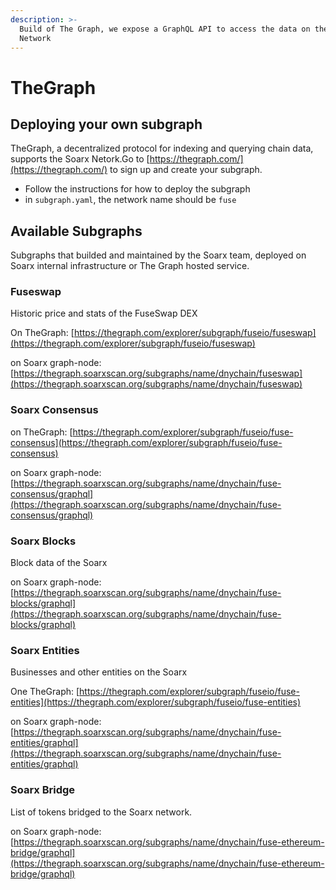 ```yaml
---
description: >-
  Build of The Graph, we expose a GraphQL API to access the data on the Soarx
  Network
---
```


# TheGraph

## Deploying your own subgraph

TheGraph, a decentralized protocol for indexing and querying chain data, supports the Soarx Netork.Go to [https://thegraph.com/](https://thegraph.com/) to sign up and create your subgraph.

* Follow the instructions for how to deploy the subgraph
* in `subgraph.yaml`, the network name should be `fuse`

## Available Subgraphs

Subgraphs that builded and maintained by the Soarx team, deployed on Soarx internal infrastructure or The Graph hosted service.

### Fuseswap

Historic price and stats of the FuseSwap DEX

On TheGraph: [https://thegraph.com/explorer/subgraph/fuseio/fuseswap](https://thegraph.com/explorer/subgraph/fuseio/fuseswap)

on Soarx graph-node:  [https://thegraph.soarxscan.org/subgraphs/name/dnychain/fuseswap](https://thegraph.soarxscan.org/subgraphs/name/dnychain/fuseswap)

### Soarx Consensus

on TheGraph: [https://thegraph.com/explorer/subgraph/fuseio/fuse-consensus](https://thegraph.com/explorer/subgraph/fuseio/fuse-consensus)

on Soarx graph-node: [https://thegraph.soarxscan.org/subgraphs/name/dnychain/fuse-consensus/graphql](https://thegraph.soarxscan.org/subgraphs/name/dnychain/fuse-consensus/graphql)

### Soarx Blocks

Block data of the Soarx

on Soarx graph-node: [https://thegraph.soarxscan.org/subgraphs/name/dnychain/fuse-blocks/graphql](https://thegraph.soarxscan.org/subgraphs/name/dnychain/fuse-blocks/graphql)

### Soarx Entities

Businesses and other entities on the Soarx

One TheGraph: [https://thegraph.com/explorer/subgraph/fuseio/fuse-entities](https://thegraph.com/explorer/subgraph/fuseio/fuse-entities)

on Soarx graph-node:  [https://thegraph.soarxscan.org/subgraphs/name/dnychain/fuse-entities/graphql](https://thegraph.soarxscan.org/subgraphs/name/dnychain/fuse-entities/graphql)

### Soarx Bridge

List of tokens bridged to the Soarx network.

on Soarx graph-node: [https://thegraph.soarxscan.org/subgraphs/name/dnychain/fuse-ethereum-bridge/graphql](https://thegraph.soarxscan.org/subgraphs/name/dnychain/fuse-ethereum-bridge/graphql)

